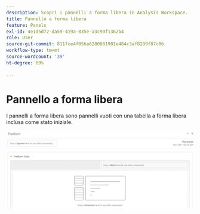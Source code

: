 ```yaml
---
description: Scopri i pannelli a forma libera in Analysis Workspace.
title: Pannello a forma libera
feature: Panels
exl-id: 4e1d5d72-da59-419a-835e-a3c90f1362b4
role: User
source-git-commit: 811fce4f056a6280081901e484c3af8209f87c06
workflow-type: tm+mt
source-wordcount: '39'
ht-degree: 69%

---
```


# Pannello a forma libera

I pannelli a forma libera sono pannelli vuoti con una tabella a forma libera inclusa come stato iniziale.

![Pannello a forma libera predefinito che mostra un pannello vuoto con una tabella a forma libera.](assets/freeform-panel.png)
